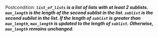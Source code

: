 Postcondition: ***`list_of_lists` is a list of lists with at least 2 sublists. `max_length` is the length of the second sublist in the list. `sublist` is the second sublist in the list. If the length of `sublist` is greater than `max_length`, `max_length` is updated to the length of `sublist`. Otherwise, `max_length` remains unchanged.***